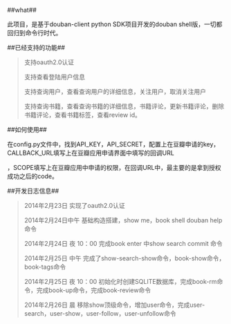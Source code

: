 ##what##

此项目，是基于douban-client python SDK项目开发的douban shell版，一切都回归到命令行时代。

##已经支持的功能##

>支持oauth2.0认证
>
>支持查看登陆用户信息
>
>支持查询用户，查看查询用户的详细信息，关注用户，取消关注用户
>
>支持查询书籍，查看查询书籍的详细信息，书籍评论，更新书籍评论，删除书籍评论，查看书籍标签，查看review id。

##如何使用##

在config.py文件中，找到API_KEY，API_SECRET，配置上在豆瓣申请的key，CALLBACK_URL填写上在豆瓣应用申请界面中填写的回调URL

，SCOPE填写上在豆瓣应用中申请的权限，在回调URL中，最主要的是拿到授权成功之后的code。

##开发日志信息##

> 2014年2月23日			实现了oauth2.0认证
>
> 2014年2月24日中午        基础构造搭建，show me，book shell  douban help命令
>
> 2014年2月24日 夜 10：00 		完成book enter 中show search commit 命令
>
> 2014年2月25日 中午       完成了show-search-show命令，book-show命令，book-tags命令
>
> 2014年2月25日 夜 10：00 		初始化时创建SQLITE数据库，完成book-rm命令，完成book-up命令，完成book-review命令
>
> 2014年2月26日  晨        移除show顶级命令，增加user命令，完成user-search，user-show，user-follow，user-unfollow命令